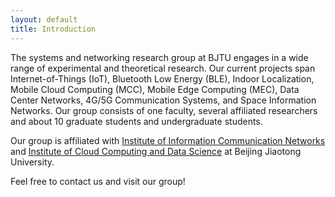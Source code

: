 ```yaml
---
layout: default
title: Introduction
---
```


The systems and networking research group at BJTU engages in a wide range of experimental and theoretical research. Our current projects span Internet-of-Things (IoT), Bluetooth Low Energy (BLE), Indoor Localization, Mobile Cloud Computing (MCC), Mobile Edge Computing (MEC), Data Center Networks, 4G/5G Communication Systems, and Space Information Networks. Our group consists of one faculty, several affiliated researchers and about 10 graduate students and undergraduate students.

Our group is affiliated with [Institute of Information Communication Networks](http://icn.bjtu.edu.cn) and [Institute of Cloud Computing and Data Science](http://ccd.bjtu.edu.cn) at Beijing Jiaotong University.

Feel free to contact us and visit our group!
